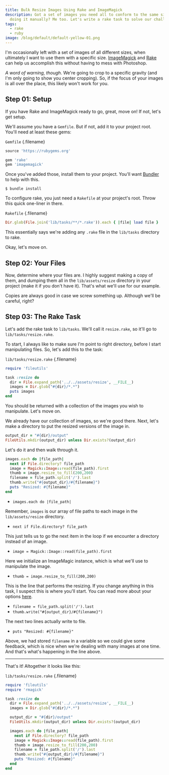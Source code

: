 ```yaml
---
title: Bulk Resize Images Using Rake and ImageMagick
description: Got a set of images you need all to conform to the same size? Hate
  doing it manually? Me too. Let's write a rake task to solve our challenge.
tags:
  - rake
  - ruby
image: /blog/default/default-yellow-01.png
---
```


I'm occasionally left with a set of images of all different sizes, when ultimately I want to use them with a specific size. [ImageMagick](http://www.imagemagick.org/script/index.php) and [Rake](https://github.com/ruby/rake) can help us accomplish this without having to mess with Photoshop.

_A word of warning, though_. We're going to crop to a specific gravity (and I'm only going to show you center cropping). So, if the focus of your images is all over the place, this likely won't work for you.

## Step 01: Setup

If you have Rake and ImageMagick ready to go, great, move on! If not, let's get setup.

We'll assume you have a `Gemfile`. But if not, add it to your project root. You'll need at least these gems:

`Gemfile` {.filename}

```ruby
source 'https://rubygems.org'

gem 'rake'
gem 'imagemagick'
```

Once you've added those, install them to your project. You'll want [Bundler](http://bundler.io/) to help with this.

    $ bundle install

To configure rake, you just need a `Rakefile` at your project's root. Throw this quick one-liner in there.

`Rakefile` {.filename}

```ruby
Dir.glob(File.join('lib/tasks/**/*.rake')).each { |file| load file }
```

This essentially says we're adding any `.rake` file in the `lib/tasks` directory to rake.

Okay, let's move on.

## Step 02: Your Files

Now, determine where your files are. I highly suggest making a copy of them, and dumping them all in the `lib/assets/resize` directory in your project (make it if you don't have it). That's what we'll use for our example.

Copies are always good in case we screw something up. Although we'll be careful, right?

## Step 03: The Rake Task

Let's add the rake task to `lib/tasks`. We'll call it `resize.rake`, so it'll go to `lib/tasks/resize.rake`.

To start, I always like to make sure I'm point to right directory, before I start manipulating files. So, let's add this to the task:

`lib/tasks/resize.rake` {.filename}

```ruby
require 'fileutils'

task :resize do
  dir = File.expand_path('../../assets/resize', __FILE__)
  images = Dir.glob("#{dir}/*.*")
  puts images
end
```

You should be returned with a collection of the images you wish to manipulate. Let's move on.

We already have our collection of images, so we're good there. Next, let's make a directory to put the resized versions of the image in.

```ruby
output_dir = "#{dir}/output"
FileUtils.mkdir(output_dir) unless Dir.exists?(output_dir)
```

Let's do it and then walk through it.

```ruby
images.each do |file_path|
  next if File.directory? file_path
  image = Magick::Image::read(file_path).first
  thumb = image.resize_to_fill(200,200)
  filename = file_path.split('/').last
  thumb.write("#{output_dir}/#{filename}")
  puts "Resized: #{filename}"
end
```

- `images.each do |file_path|`

Remember, `images` is our array of file paths to each image in the `lib/assets/resize` directory.

- `next if File.directory? file_path`

This just tells us to go the next item in the loop if we encounter a directory instead of an image.

- `image = Magick::Image::read(file_path).first`

Here we initialize an ImageMagic instance, which is what we'll use to manipulate the image.

- `thumb = image.resize_to_fill(200,200)`

This is the line that performs the resizing. If you change anything in this task, I suspect this is where you'll start. You can read more about your options [here](https://rmagick.github.io/image3.html#resize).

- `filename = file_path.split('/').last`
- `thumb.write("#{output_dir}/#{filename}")`

The next two lines actually write to file.

- `puts "Resized: #{filename}"`

Above, we had stored `filename` in a variable so we could give some feedback, which is nice when we're dealing with many images at one time. And that's what's happening in the line above.

---

That's it! Altogether it looks like this:

`lib/tasks/resize.rake` {.filename}

```ruby
require 'fileutils'
require 'rmagick'

task :resize do
  dir = File.expand_path('../../assets/resize', __FILE__)
  images = Dir.glob("#{dir}/*.*")

  output_dir = "#{dir}/output"
  FileUtils.mkdir(output_dir) unless Dir.exists?(output_dir)

  images.each do |file_path|
    next if File.directory? file_path
    image = Magick::Image::read(file_path).first
    thumb = image.resize_to_fill(200,200)
    filename = file_path.split('/').last
    thumb.write("#{output_dir}/#{filename}")
    puts "Resized: #{filename}"
  end
end
```
